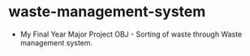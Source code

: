 # waste-management-system
- My Final Year Major Project
OBJ - Sorting of waste through Waste management system.
